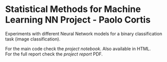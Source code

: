 # Statistical Methods for Machine Learning NN Project - Paolo Cortis
Experiments with different Neural Network models for a binary classification task (image classification).

For the main code check the *project notebook*. Also available in HTML.  
For the full report check the *project report* PDF.
